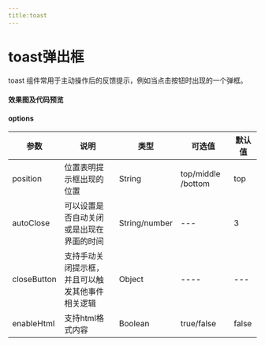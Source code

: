 ```yaml
---
title:toast
---
```

# toast弹出框
toast 组件常用于主动操作后的反馈提示，例如当点击按钮时出现的一个弹框。
#### 效果图及代码预览
<toast-demo></toast-demo>
#### options
|参数|说明|类型|可选值|默认值
|------|---------------|---------|---------|---------|
|position|位置表明提示框出现的位置|String|top/middle /bottom|top
|autoClose|可以设置是否自动关闭或是出现在界面的时间|String/number|---|3
|closeButton|支持手动关闭提示框，并且可以触发其他事件相关逻辑|Object|----|---
|enableHtml|支持html格式内容|Boolean|true/false|false